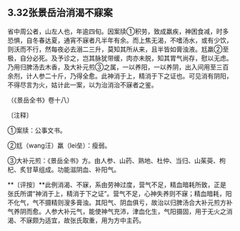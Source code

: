 ## 3.32张景岳治消渴不寐案

省中周公者，山左人也，年逾四旬。因案牍①积劳，致成羸疾，神困食减，时多恐惧，自冬春达夏，通宵不寐者凡半年有余。而上焦无渴，不嗜汤水，或有少饮，则沃而不行，然每夜必去溺二三升，莫知其所从来，且半皆如膏浊液。尪羸②至极，自分必死。及予诊之，岂其脉犹带缓，肉亦未脱，知其胃气尚存，慰以无虑。乃用归脾汤去木香，及大补元煎③之属，一以养阳，一以养阴，出入间用至三百余剂，计人参二十斤，乃得全愈。此神消于上，精消于下之证也。可见消有阴阳，不得尽言为火，姑计此一案，以为治消治不寐者之鉴。

（《景岳全书》卷十八）

〔注释〕

①案牍：公事文书。

②尪（wang汪）羸（lei垒）：瘦弱。

③大补元煎：《景岳全书》方。由人参、山药、熟地、杜仲、当归、山茱萸、枸杞、炙甘草组成。功能滋阴血、补阳气。

**〔评按〕**此例消渴、不寐，系由劳神过度，营气不足，精血暗耗所致，正是张氏所谓“神消于上，精消于下之证”。营气不足，心神失养则不寐；精血暗耗，阳不化气，气不摄精则溲多膏浊。其阳气、阴血俱亏，故治以归脾汤合大补元煎方补气养阴而愈。人参大补元气，能使神气充沛，津血化生，气阳摄固，用于无火之消渴、不寐颇为适宜，故张氏取重，用为方中主药。
